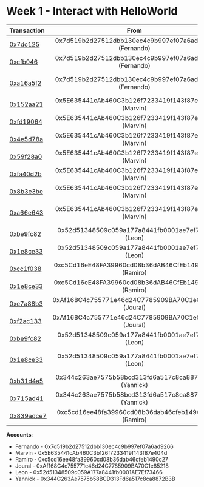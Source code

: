 Week 1 - Interact with HelloWorld
===========================
|Transaction      | From     | Explanation      |
| :---            | :---:    |   :---:          |
| [0x7dc125](https://goerli.etherscan.io/tx/0x7dc125f8cc6d3129471b689ee21c263f3c4b20487b21bbeb5872339d3e752d59) | 0x7d519b2d27512dbb130ec4c9b997ef07a6ad9266 (Fernando) |  Contract Creation at address 0xf743455E4899096faDcA47f760714B2a15eF3091 |
| [0xcfb046](https://goerli.etherscan.io/tx/0xcfb04682e011efd6888ec1d8205ca091b8dfa5ffa21a05a99680e3139844eb58) | 0x7d519b2d27512dbb130ec4c9b997ef07a6ad9266 (Fernando) | Ran setText with value "Hello from Fernando!" |
| [0xa16a5f2](https://goerli.etherscan.io/tx/0xa16a5f2aba88dc905d976da0a8ab89f8887968b0d33afb79461e6a310eb6aeab) | 0x7d519b2d27512dbb130ec4c9b997ef07a6ad9266 (Fernando) | Transferred ownership to 0x5E635441cAb460C3b126f7233419f143f87e404d (Marvin) |
| [0x152aa21](https://goerli.etherscan.io/tx/0x152aa2176601e5fafc4cc1523f31d51ec1578802f8e4ddbab1a3f391c9041a68) | 0x5E635441cAb460C3b126f7233419f143f87e404d (Marvin) | Failed with error because trying to "setText" without ownership rights|
| [0xfd19064](https://goerli.etherscan.io/tx/0xfd190646f32f9ed4a35ee2239c000a77aacb5651df6fec5c702e40b23954540e) | 0x5E635441cAb460C3b126f7233419f143f87e404d (Marvin) | Failed because trying to transfer ownership without ownership rights |
| [0x4e5d78a](https://goerli.etherscan.io/tx/0x4e5d78a3a536b9b38ac8b15d215f7368fab486e0e3389f8f1775316f723410af) | 0x5E635441cAb460C3b126f7233419f143f87e404d (Marvin) | Ran setText with value "Hey"|
| [0x59f28a0](https://goerli.etherscan.io/tx/0x59f28a0340b0fc4042bfce1c3abd29b7aae3e448b1156e10f9541ee3b0212df0) | 0x5E635441cAb460C3b126f7233419f143f87e404d (Marvin) | Ran setText with value "Amazing" |
| [0xfa40d2b](https://goerli.etherscan.io/tx/0xfa40d2b816bcbf3e380559166c2388e8c0b757415a6dd66de0a138c3f36ddea1) | 0x5E635441cAb460C3b126f7233419f143f87e404d (Marvin) | Ran setText with value "" |
| [0x8b3e3be](https://goerli.etherscan.io/tx/0x8b3e3beb45848d666ccbcfe6d3f9bbc76c4f9bade9ff5736251d3053af91f264) | 0x5E635441cAb460C3b126f7233419f143f87e404d (Marvin) | Ran setText with value "Let's go !" |
| [0xa66e643](https://goerli.etherscan.io/tx/0xa66e643fa5e6756e2581d5044a737462d0202577873fcf3c0018d9417a66cb86) | 0x5E635441cAb460C3b126f7233419f143f87e404d (Marvin) | Transfered ownership to 0x52d51348509c059A177a8441fb0001AE7Ef73466 (Leon)|
| [0xbe9fc82](https://goerli.etherscan.io/tx/0xbe9fc8260574c59f385b7ecab2a607711e1fbdd85ac864cb005ffcc6d311dfaa) | 0x52d51348509c059a177a8441fb0001ae7ef7346 (Leon) | Ran setText with value "Hey it's Leon" |
| [0x1e8ce33](https://goerli.etherscan.io/tx/0x1e8ce338c5f4445071e80fb1e400613ca4f9e7fb0c1e8484d1f48baf10d42aa3) | 0x52d51348509c059a177a8441fb0001ae7ef7346 (Leon) | Transfered ownership to 0xc5Cd16eE48FA39960cd08b36dAB46CfEb1490C27 |
| [0xcc1f038](https://goerli.etherscan.io/tx/0xcc1f0385e0cd08df74e9a0a7cd284c0fb644c9c7193f859b9320311fae51cc11) | 0xc5Cd16eE48FA39960cd08b36dAB46CfEb1490C27 (Ramiro) | Ran setText with value "Hello from Ramiro" |
| [0x1e8ce33](https://goerli.etherscan.io/tx/0x1e8ce338c5f4445071e80fb1e400613ca4f9e7fb0c1e8484d1f48baf10d42aa3) | 0xc5Cd16eE48FA39960cd08b36dAB46CfEb1490C27 (Ramiro) | Transfered ownership to 0xAf168C4c755771e46d24C7785909BA70C1e85218 |
| [0xe7a88b3](https://goerli.etherscan.io/tx/0xe7a88b34dc682d20e9fde760e2bd842a3559bc64f1ea2682f2429c5b9f6abfca) | 0xAf168C4c755771e46d24C7785909BA70C1e85218 (Joural) | Ran setText with value "life is great" |
| [0xf2ac133](https://goerli.etherscan.io/tx/0xf2ac13359bb77e763738e431d8821d6147d6c2e5dd74fbf1fad73274fd917e43) | 0xAf168C4c755771e46d24C7785909BA70C1e85218 (Joural) | Transfered ownership to 0x344C263Ae7575b58BCD313Fd6a517c8ca8872B3B |
| [0xbe9fc82](https://goerli.etherscan.io/tx/0xbe9fc8260574c59f385b7ecab2a607711e1fbdd85ac864cb005ffcc6d311dfaa) | 0x52d51348509c059a177a8441fb0001ae7ef7346 (Leon) | Ran setText with value "Hey it's Leon" |
| [0x1e8ce33](https://goerli.etherscan.io/tx/0x1e8ce338c5f4445071e80fb1e400613ca4f9e7fb0c1e8484d1f48baf10d42aa3) | 0x52d51348509c059a177a8441fb0001ae7ef7346 (Leon) | Transfered ownership to 0xc5Cd16eE48FA39960cd08b36dAB46CfEb1490C27 (Ramiro)|
| [0xb31d4a5](https://goerli.etherscan.io/tx/0xb31d4a557079e65529a2b95890cb54976afa480e8faef37ffff7f2d457e72e4a)         | 0x344c263ae7575b58bcd313fd6a517c8ca8872b3b (Yannick) | Ran setText with value "Let's rock!" |
| [0x715ad41](https://goerli.etherscan.io/tx/0x715ad41ba4077e7f9c09354c01cccd9ff88ae969e225b366f8ba3f29327112d7) | 0x344c263ae7575b58bcd313fd6a517c8ca8872b3b (Yannick) | Transfered ownership to 0xf7479cbAd009CbaB44079b1c6EffB7d2769A6371 |
| [0x839adce7](https://goerli.etherscan.io/tx/0x839adce79bc3f4fdbada9eaf8449630ff12f5bb37bffadd3b5ba51a26eb6903a) | 0xc5cd16ee48fa39960cd08b36dab46cfeb1490c27 (Ramiro) | Fail with error ("Caller is not the owner")|



**Accounts**:
- Fernando - 0x7d519b2d27512dbb130ec4c9b997ef07a6ad9266
- Marvin - 0x5E635441cAb460C3b126f7233419f143f87e404d
- Ramiro - 0xc5cd16ee48fa39960cd08b36dab46cfeb1490c27
- Joural - 0xAf168C4c755771e46d24C7785909BA70C1e85218
- Leon - 0x52d51348509c059A177a8441fb0001AE7Ef73466
- Yannick - 0x344C263Ae7575b58BCD313Fd6a517c8ca8872B3B
